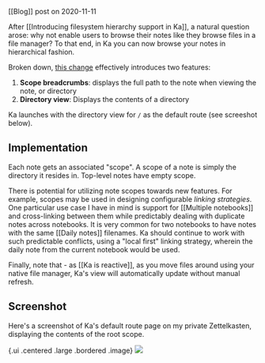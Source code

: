 [[Blog]] post on 2020-11-11

After [[Introducing filesystem hierarchy support in Ka]], a natural question arose: why not enable users to browse their notes like they browse files in a file manager? To that end, in Ka you can now browse your notes in hierarchical fashion.

Broken down, [this change][pr] effectively introduces two features:

1. **Scope breadcrumbs**: displays the full path to the note when viewing the note, or directory
2. **Directory view**: Displays the contents of a directory

Ka launches with the directory view for `/` as the default route (see screeshot below). 

## Implementation

Each note gets an associated "scope". A scope of a note is simply the directory it resides in. Top-level notes have empty scope. 

There is potential for utilizing note scopes towards new features. For example, scopes may be used in designing configurable *linking strategies*. One particular use case I have in mind is support for [[Multiple notebooks]] and cross-linking between them while predictably dealing with duplicate notes across notebooks. It is very common for two notebooks to have notes with the same [[Daily notes]] filenames. Ka should continue to work with such predictable conflicts, using a "local first" linking strategy, wherein the daily note from the current notebook would be used.

Finally, note that - as [[Ka is reactive]], as you move files around using your native file manager, Ka's view will automatically update without manual refresh.

## Screenshot

Here's a screenshot of Ka's default route page on my private Zettelkasten, displaying the contents of the root scope.

{.ui .centered .large .bordered .image}
![](https://user-images.githubusercontent.com/3998/98863200-07a4b200-2436-11eb-9c37-109abe67f2ae.png)

[pr]: https://github.com/SridCircle/ka/pull/4